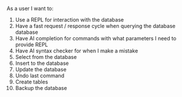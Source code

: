 As a user I want to:
1.  Use a REPL for interaction with the database
2.  Have a fast request / response cycle when querying the database database
3.  Have AI completion for commands with what parameters I need to provide REPL
4.  Have AI syntax checker for when I make a mistake
5.  Select from the database
6.  Insert to the database
7.  Update the database
8.  Undo last command
9.  Create tables
10. Backup the database
